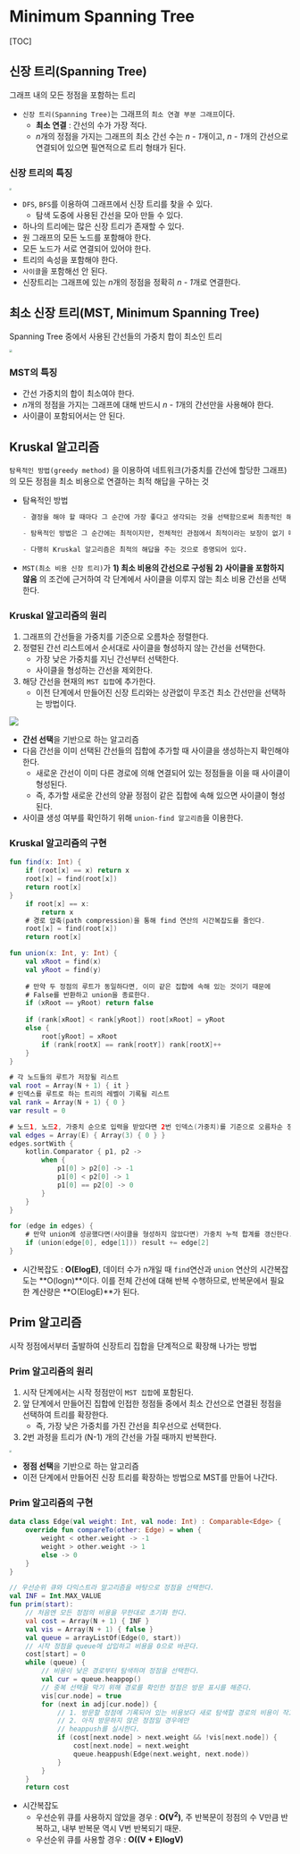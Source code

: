 # Minimum Spanning Tree

[TOC]

## 신장 트리(Spanning Tree)

그래프 내의 모든 정점을 포함하는 트리

- `신장 트리(Spanning Tree)`는 그래프의 `최소 연결 부분 그래프`이다.
  - **최소 연결** : 간선의 수가 가장 적다.
  - *n*개의 정점을 가지는 그래프의 최소 간선 수는 *n - 1*개이고, *n - 1*개의 간선으로 연결되어 있으면 필연적으로 트리 형태가 된다.



### 신장 트리의 특징

<img src="images/08_MST/MST00.png" style="zoom: 25%;" />

- `DFS`, `BFS`를 이용하여 그래프에서 신장 트리를 찾을 수 있다.
  - 탐색 도중에 사용된 간선을 모아 만들 수 있다.
- 하나의 트리에는 많은 신장 트리가 존재할 수 있다.
- 원 그래프의 모든 노드를 포함해야 한다.
- 모든 노드가 서로 연결되어 있어야 한다.
- 트리의 속성을 포함해야 한다.
- `사이클`을 포함해선 안 된다. 
- 신장트리는 그래프에 있는 *n*개의 정점을 정확히 *n - 1*개로 연결한다.





## 최소 신장 트리(MST, Minimum Spanning Tree)

Spanning Tree 중에서 사용된 간선들의 가중치 합이 최소인 트리

<img src="images/08_MST/MST01.png" style="zoom:33%;" />

### MST의 특징

- 간선 가중치의 합이 최소여야 한다.
- *n*개의 정점을 가지는 그래프에 대해 반드시 *n - 1*개의 간선만을 사용해야 한다.
- 사이클이 포함되어서는 안 된다.





## Kruskal 알고리즘

`탐욕적인 방법(greedy method)` 을 이용하여 네트워크(가중치를 간선에 할당한 그래프)의 모든 정점을 최소 비용으로 연결하는 최적 해답을 구하는 것

- 탐욕적인 방법

  ```python
  - 결정을 해야 할 때마다 그 순간에 가장 좋다고 생각되는 것을 선택함으로써 최종적인 해답에 도달하는 것.
  
  - 탐욕적인 방법은 그 순간에는 최적이지만, 전체적인 관점에서 최적이라는 보장이 없기 때문에 반드시 검증해야 한다.
  
  - 다행히 Kruskal 알고리즘은 최적의 해답을 주는 것으로 증명되어 있다.
  ```

- `MST(최소 비용 신장 트리)`가 **1) 최소 비용의 간선으로 구성됨** **2) 사이클을 포함하지 않음** 의 조건에 근거하여 각 단계에서 사이클을 이루지 않는 최소 비용 간선을 선택 한다.



### Kruskal 알고리즘의 원리

1. 그래프의 간선들을 가중치를 기준으로 오름차순 정렬한다.
2. 정렬된 간선 리스트에서 순서대로 사이클을 형성하지 않는 간선을 선택한다.
   - 가장 낮은 가중치를 지닌 간선부터 선택한다.
   - 사이클을 형성하는 간선을 제외한다.
3. 해당 간선을 현재의 `MST 집합`에 추가한다.
   - 이전 단계에서 만들어진 신장 트리와는 상관없이 무조건 최소 간선만을 선택하는 방법이다.

![](images/08_MST/MST02.png)

- **간선 선택**을 기반으로 하는 알고리즘
- 다음 간선을 이미 선택된 간선들의 집합에 추가할 때 사이클을 생성하는지 확인해야 한다.
  - 새로운 간선이 이미 다른 경로에 의해 연결되어 있는 정점들을 이을 때 사이클이 형성된다.
  - 즉, 추가할 새로운 간선의 양끝 정점이 같은 집합에 속해 있으면 사이클이 형성된다.
- 사이클 생성 여부를 확인하기 위해 `union-find 알고리즘`을 이용한다.



### Kruskal 알고리즘의 구현

```kotlin
fun find(x: Int) {
    if (root[x] == x) return x
    root[x] = find(root[x])
    return root[x]
}
    if root[x] == x:
        return x
    # 경로 압축(path compression)을 통해 find 연산의 시간복잡도를 줄인다.
    root[x] = find(root[x])
    return root[x]

fun union(x: Int, y: Int) {
    val xRoot = find(x)
    val yRoot = find(y)
    
    # 만약 두 정점의 루트가 동일하다면, 이미 같은 집합에 속해 있는 것이기 때문에
    # False를 반환하고 union을 종료한다. 
    if (xRoot == yRoot) return false
    
    if (rank[xRoot] < rank[yRoot]) root[xRoot] = yRoot
    else {
        root[yRoot] = xRoot
        if (rank[rootX] == rank[rootY]) rank[rootX]++
    }
}

# 각 노드들의 루트가 저장될 리스트
val root = Array(N + 1) { it }
# 인덱스를 루트로 하는 트리의 레벨이 기록될 리스트
val rank = Array(N + 1) { 0 }
var result = 0

# 노드1, 노드2, 가중치 순으로 입력을 받았다면 2번 인덱스(가중치)를 기준으로 오름차순 정렬해준다.
val edges = Array(E) { Array(3) { 0 } }
edges.sortWith {
    kotlin.Comparator { p1, p2 ->
        when {
            p1[0] > p2[0] -> -1
            p1[0] < p2[0] -> 1
            p1[0] == p2[0] -> 0
        }                  
    }
}

for (edge in edges) {
    # 만약 union에 성공했다면(사이클을 형성하지 않았다면) 가중치 누적 합계를 갱신한다.
    if (union(edge[0], edge[1])) result += edge[2]
}
```

- 시간복잡도 : **O(ElogE)**, 데이터 수가 n개일 때 `find`연산과 `union` 연산의 시간복잡도는 **O(logn)**이다. 이를 전체 간선에 대해 반복 수행하므로, 반복문에서 필요한 계산량은 **O(ElogE)**가 된다.





## Prim 알고리즘

시작 정점에서부터 출발하여 신장트리 집합을 단계적으로 확장해 나가는 방법



### Prim 알고리즘의 원리

1. 시작 단계에서는 시작 정점만이 `MST 집합`에 포함된다.
2. 앞 단계에서 만들어진 집합에 인접한 정점들 중에서 최소 간선으로 연결된 정점을 선택하여 트리를 확장한다.
   - 즉, 가장 낮은 가중치를 가진 간선을 최우선으로 선택한다.
3. 2번 과정을 트리가 (N-1) 개의 간선을 가질 때까지 반복한다.

<img src="images/08_MST/MST03.png" style="zoom:25%;" />

- **정점 선택**을 기반으로 하는 알고리즘
- 이전 단계에서 만들어진 신장 트리를 확장하는 방법으로 MST를 만들어 나간다.



### Prim 알고리즘의 구현

```kotlin
data class Edge(val weight: Int, val node: Int) : Comparable<Edge> {
    override fun compareTo(other: Edge) = when {
        weight < other.weight -> -1
        weight > other.weight -> 1
        else -> 0
    }
}

// 우선순위 큐와 다익스트라 알고리즘을 바탕으로 정점을 선택한다.
val INF = Int.MAX_VALUE
fun prim(start):
    // 처음엔 모든 정점의 비용을 무한대로 초기화 한다.
    val cost = Array(N + 1) { INF }
    val vis = Array(N + 1) { false }
    val queue = arrayListOf(Edge(0, start))
    // 시작 정점을 queue에 삽입하고 비용을 0으로 바꾼다.
    cost[start] = 0
    while (queue) {
        // 비용이 낮은 경로부터 탐색하며 정점을 선택한다.
        val cur = queue.heappop()
        // 중복 선택을 막기 위해 경로를 확인한 정점은 방문 표시를 해준다.
        vis[cur.node] = true
        for (next in adj[cur.node]) {
            // 1. 방문할 정점에 기록되어 있는 비용보다 새로 탐색할 경로의 비용이 작고
            // 2. 아직 방문하지 않은 정점일 경우에만
            // heappush를 실시한다.
            if (cost[next.node] > next.weight && !vis[next.node]) {
                cost[next.node] = next.weight
                queue.heappush(Edge(next.weight, next.node))
            }
        }
    }
    return cost
```

- 시간복잡도
  - 우선순위 큐를 사용하지 않았을 경우 : **O(V<sup>2</sup>)**, 주 반복문이 정점의 수 V만큼 반복하고, 내부 반복문 역시 V번 반복되기 때문.
  - 우선순위 큐를 사용할 경우 : **O((V + E)logV)**

